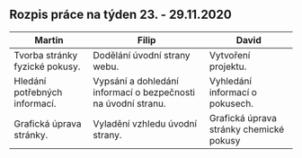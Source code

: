 ## Rozpis práce na týden 23. - 29.11.2020

| Martin                                                                            | Filip                                               | David                                                              |
|-----------------------------------------------------------------------------------|-----------------------------------------------------|--------------------------------------------------------------------|
| Tvorba stránky fyzické pokusy.| Dodělání úvodní strany webu. | Vytvoření projektu. |
| Hledání potřebných informací.                                      | Vypsání a dohledání informací o bezpečnosti na úvodní stranu.          | Vyhledání informací o pokusech.                            |
| Grafická úprava stránky.                           | Vyladění vzhledu úvodní strany.   |   Grafická úprava stránky chemické pokusy            |
